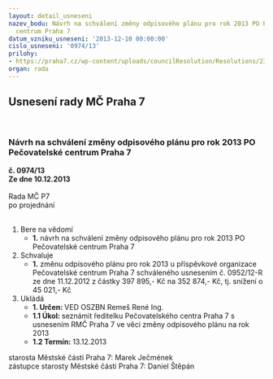 ```yaml
---
layout: detail_usneseni
nazev_bodu: Návrh na schválení změny odpisového plánu pro rok 2013 PO Pečovatelské
  centrum Praha 7
datum_vzniku_usneseni: '2013-12-10 00:00:00'
cislo_usneseni: '0974/13'
prilohy:
- https://praha7.cz/wp-content/uploads/councilResolution/Resolutions/23407/65-13-odpisy_2013_nov%c4%9b.pdf
organ: rada
---
```

<div id="ucUsn_pList" class="usn">
	<span><h2>Usnesení rady MČ Praha 7 </h2>
<br></span><div class="standBody">
<span><h3>Návrh na schválení změny odpisového plánu pro rok 2013 PO Pečovatelské centrum Praha 7</h3></span><div class="center">
		<strong>č. 0974/13</strong><br>
	</div>
<div class="center">
		<strong>Ze dne 10.12.2013</strong><br><br>
	</div>Rada MČ P7<br> po projednání<br><br><ol>
<li>Bere na vědomí<ul><li>
<strong>1.</strong> návrh na schválení změny odpisového plánu pro rok 2013 PO Pečovatelské centrum Praha 7</li></ul>
</li>
<li>Schvaluje<ul><li>
<strong>1.</strong> změnu odpisového plánu pro rok 2013 u příspěvkové organizace Pečovatelské centrum Praha 7 schváleného usnesením č. 0952/12-R ze dne 11.12.2012 z částky 397 895,- Kč na 352 874,- Kč, tj. snížení o 45 021,- Kč </li></ul>
</li>
<li>Ukládá<ul>
<li>
<strong>1. Určen: </strong>VED OSZBN Remeš René Ing.</li>
<li>
<strong>1.1 Úkol: </strong>seznámit ředitelku Pečovatelského centra Praha 7 s usnesením RMČ Praha 7 ve věci změny odpisového plánu na rok 2013</li>
<li>
<strong>1.2 Termín: </strong>13.12.2013</li>
</ul>
</li>
</ol>starosta Městské části Praha 7: Marek Ječmének<br>zástupce starosty Městské části Praha 7: Daniel Štěpán 
</div>
</div>
